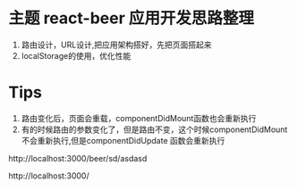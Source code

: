 # 主题      react-beer 应用开发思路整理

1. 路由设计，URL设计,把应用架构搭好，先把页面搭起来
2. localStorage的使用，优化性能


# Tips

1. 路由变化后，页面会重载，componentDidMount函数也会重新执行
2. 有的时候路由的参数变化了，但是路由不变，这个时候componentDidMount不会重新执行,但是componentDidUpdate
   函数会重新执行


http://localhost:3000/beer/sd/asdasd

http://localhost:3000/